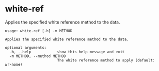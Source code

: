 # white-ref

Applies the specified white reference method to the data.

```
usage: white-ref [-h] -m METHOD

Applies the specified white reference method to the data.

optional arguments:
  -h, --help            show this help message and exit
  -m METHOD, --method METHOD
                        The white reference method to apply (default: wr-none)
```

